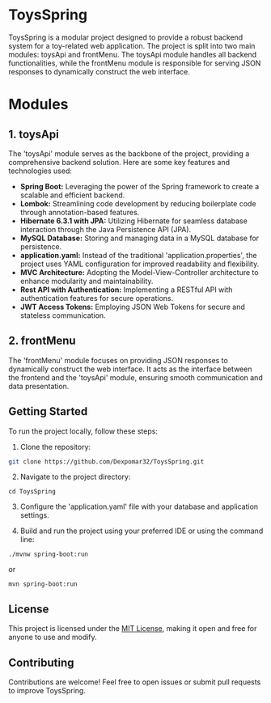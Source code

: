 # ToysSpring

ToysSpring is a modular project designed to provide a robust backend system for a toy-related web application. The project is split into two main modules: toysApi and frontMenu. The toysApi module handles all backend functionalities, while the frontMenu module is responsible for serving JSON responses to dynamically construct the web interface.

# Modules

## 1. toysApi

The 'toysApi' module serves as the backbone of the project, providing a comprehensive backend solution. Here are some key features and technologies used:

- **Spring Boot:** Leveraging the power of the Spring framework to create a scalable and efficient backend.
- **Lombok:** Streamlining code development by reducing boilerplate code through annotation-based features.
- **Hibernate 6.3.1 with JPA:** Utilizing Hibernate for seamless database interaction through the Java Persistence API (JPA).
- **MySQL Database:** Storing and managing data in a MySQL database for persistence.
- **application.yaml:** Instead of the traditional 'application.properties', the project uses YAML configuration for improved readability and flexibility.
- **MVC Architecture:** Adopting the Model-View-Controller architecture to enhance modularity and maintainability.
- **Rest API with Authentication:** Implementing a RESTful API with authentication features for secure operations.
- **JWT Access Tokens:** Employing JSON Web Tokens for secure and stateless communication.

## 2. frontMenu

The 'frontMenu' module focuses on providing JSON responses to dynamically construct the web interface. It acts as the interface between the frontend and the 'toysApi' module, ensuring smooth communication and data presentation.

## Getting Started

To run the project locally, follow these steps:

1. Clone the repository:

```bash
git clone https://github.com/Dexpomar32/ToysSpring.git
```

2. Navigate to the project directory:

```
cd ToysSpring
```

3. Configure the 'application.yaml' file with your database and application settings.

4. Build and run the project using your preferred IDE or using the command line:

```
./mvnw spring-boot:run
```

or

```
mvn spring-boot:run
```

## License

This project is licensed under the [MIT License](LICENSE), making it open and free for anyone to use and modify.

## Contributing

Contributions are welcome! Feel free to open issues or submit pull requests to improve ToysSpring.
